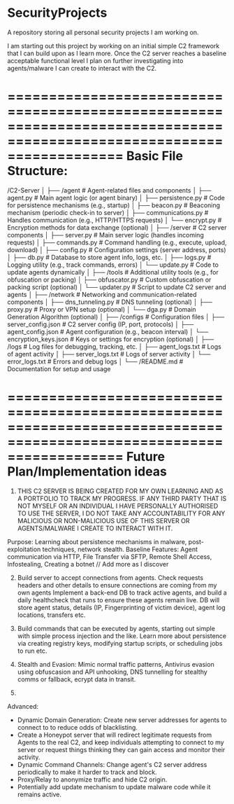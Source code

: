 # SecurityProjects
A repository storing all personal security projects I am working on.

I am starting out this project by working on an initial simple C2 framework that I can build upon as I learn more.
Once the C2 server reaches a baseline acceptable functional level I plan on further investigating into agents/malware I can create to interact with the C2.

======================================================================================================================
Basic File Structure:
======================================================================================================================

/C2-Server
│
├── /agent                  # Agent-related files and components
│   ├── agent.py            # Main agent logic (or agent binary)
│   ├── persistence.py      # Code for persistence mechanisms (e.g., startup)
│   ├── beacon.py           # Beaconing mechanism (periodic check-in to server)
│   ├── communications.py   # Handles communication (e.g., HTTP/HTTPS requests)
│   └── encrypt.py          # Encryption methods for data exchange (optional)
│
├── /server                 # C2 server components
│   ├── server.py           # Main server logic (handles incoming requests)
│   ├── commands.py         # Command handling (e.g., execute, upload, download)
│   ├── config.py           # Configuration settings (server address, ports)
│   ├── db.py               # Database to store agent info, logs, etc.
│   ├── logs.py             # Logging utility (e.g., track commands, errors)
│   └── update.py           # Code to update agents dynamically
│
├── /tools                  # Additional utility tools (e.g., for obfuscation or packing)
│   ├── obfuscator.py       # Custom obfuscation or packing script (optional)
│   └── updater.py          # Script to update C2 server and agents
│
├── /network                # Networking and communication-related components
│   ├── dns_tunneling.py    # DNS tunneling (optional)
│   ├── proxy.py            # Proxy or VPN setup (optional)
│   └── dga.py              # Domain Generation Algorithm (optional)
│
├── /configs                # Configuration files
│   ├── server_config.json  # C2 server config (IP, port, protocols)
│   ├── agent_config.json   # Agent configuration (e.g., beacon interval)
│   └── encryption_keys.json # Keys or settings for encryption (optional)
│
├── /logs                   # Log files for debugging, tracking, etc.
│   ├── agent_logs.txt      # Logs of agent activity
│   ├── server_logs.txt     # Logs of server activity
│   └── error_logs.txt      # Errors and debug logs
│
└── /README.md              # Documentation for setup and usage


======================================================================================================================
Future Plan/Implementation ideas
======================================================================================================================

1. THIS C2 SERVER IS BEING CREATED FOR MY OWN LEARNING AND AS A PORTFOLIO TO TRACK MY PROGRESS. IF ANY THIRD PARTY THAT IS NOT MYSELF OR AN INDIVIDUAL I HAVE PERSONALLY AUTHORISED TO USE THE SERVER, I DO NOT TAKE ANY ACCOUNTABILITY FOR ANY MALICIOUS OR NON-MALICIOUS USE OF THIS SERVER OR AGENTS/MALWARE I CREATE TO INTERACT WITH IT.

Purpose: Learning about persistence mechanisms in malware, post-exploitation techniques, network stealth.
Baseline Features: Agent communication via HTTP, File Transfer via SFTP, Remote Shell Access, Infostealing, Creating a botnet // Add more as I discover

2. Build server to accept connections from agents. Check requests headers and other details to ensure connections are coming from my own agents
Implement a back-end DB to track active agents, and build a daily healthcheck that runs to ensure these agents remain live. DB will store agent status, details (IP, Fingerprinting of victim device), agent log locations, transfers etc.

3. Build commands that can be executed by agents, starting out simple with simple process injection and the like. Learn more about persistence via creating registry keys, modifying startup scripts, or scheduling jobs to run etc.

4. Stealth and Evasion: Mimic normal traffic patterns, Antivirus evasion using obfuscasion and API unhooking, DNS tunnelling for stealthy comms or fallback, ecrypt data in transit.

5.
Advanced:
- Dynamic Domain Generation: Create new server addresses for agents to connect to to reduce odds of blacklisting.
- Create a Honeypot server that will redirect legitimate requests from Agents to the real C2, and keep individuals attempting to connect to my server or request things thinking they can gain access and monitor their activity.
- Dynamic Command Channels: Change agent's C2 server address periodically to make it harder to track and block.
- Proxy/Relay to anonymize traffic and hide C2 origin.
- Potentially add update mechanism to update malware code while it remains active.